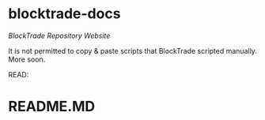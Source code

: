 # blocktrade-docs

*BlockTrade Repository Website*

It is not permitted to copy & paste scripts that BlockTrade scripted manually.
More soon.


READ:
# README.MD

